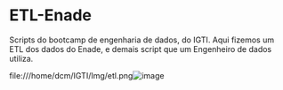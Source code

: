 # ETL-Enade

Scripts do bootcamp de engenharia de dados, do IGTI.
Aqui fizemos um ETL dos dados do Enade, e demais script que um Engenheiro de dados utiliza.

file:///home/dcm/IGTI/Img/etl.png![image](https://user-images.githubusercontent.com/79227339/193480873-7a93a163-f0f4-4524-9ac5-d1f5a10a3336.png)


